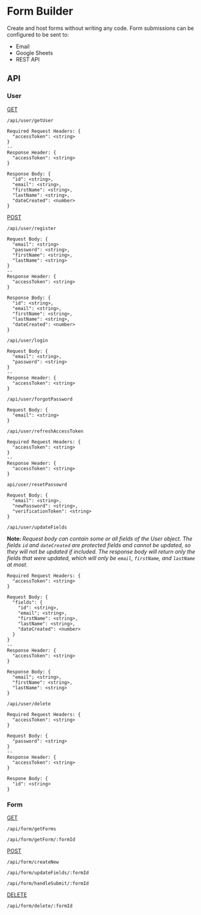 # Form Builder
Create and host forms without writing any code. Form submissions can be configured to be sent to:
- Email
- Google Sheets
- REST API

## API

### User

<u> GET </u>

`/api/user/getUser`

    Required Request Headers: {
      "accessToken": <string>
    }
    --
    Response Header: {
      "accessToken": <string>
    }

    Response Body: {
      "id": <string>,
      "email": <string>,
      "firstName": <string>,
      "lastName": <string>,
      "dateCreated": <number>
    }

<u> POST </u>

`/api/user/register`

    Request Body: {
      "email": <string>
      "password": <string>,
      "firstName": <string>,
      "lastName": <string>
    }
    --
    Response Header: {
      "accessToken": <string>
    }

    Response Body: {
      "id": <string>,
      "email": <string>,
      "firstName": <string>,
      "lastName": <string>,
      "dateCreated": <number>
    }

`/api/user/login`

    Request Body: {
      "email": <string>,
      "password": <string>
    }
    --
    Response Header: {
      "accessToken": <string>
    }

`/api/user/forgotPassword`

    Request Body: {
      "email": <string>
    }

`/api/user/refreshAccessToken`

    Required Request Headers: {
      "accessToken": <string>
    }
    --
    Response Header: {
      "accessToken": <string>
    }

`api/user/resetPassowrd`

    Request Body: {
      "email": <string>,
      "newPassword": <string>,
      "verificationToken": <string>
    }

`/api/user/updateFields`

<b> Note: </b> <i> Request body can contain some or all fields of the User object. The fields `id` and `dateCreated` are protected fields and cannot be updated, so they will not be updated if included. The response body will return only the fields that were updated, which will only be `email`, `firstName`, and `lastName` at most. </i>

    Required Request Headers: {
      "accessToken": <string>
    }

    Request Body: {
      "fields": {
        "id": <string>,
        "email"; <string>,
        "firstName": <string>,
        "lastName": <string>,
        "dateCreated": <number>
      }
    }
    --
    Response Header: {
      "accessToken": <string>
    }

    Response Body: {
      "email"; <string>,
      "firstName": <string>,
      "lastName": <string>
    }

`/api/user/delete`

    Required Request Headers: {
      "accessToken": <string>
    }

    Request Body: {
      "password": <string>
    }
    --
    Response Header: {
      "accessToken": <string>
    }

    Respone Body: {
      "id": <string>
    }

### Form

<u> GET </u>

`/api/form/getForms`

`/api/form/getForm/:formId`

<u> POST </u>

`/api/form/createNew`

`/api/form/updateFields/:formId`

`/api/form/handleSubmit/:formId`

<u> DELETE </u>

`/api/form/delete/:formId`
